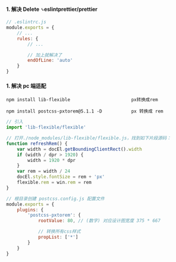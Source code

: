 #### 1. 解决 Delete `␍`eslintprettier/prettier

```javascript
// .eslintrc.js
module.exports = {
    // ...
    rules: {
        // ...

        // 加上就解决了
        endOfLine: 'auto'
    }
}
```

#### 1. 解决 pc 端适配

```
npm install lib-flexible                       px转换成rem

npm install postcss-pxtorem@5.1.1 -D           px 转换成 rem
```

```javascript
// 引入
import 'lib-flexible/flexible'
```

```javascript
// 打开./node_modules/lib-flexible/flexible.js，找到如下片段源码：
function refreshRem() {
    var width = docEl.getBoundingClientRect().width
    if (width / dpr > 1920) {
        width = 1920 * dpr
    }
    var rem = width / 24
    docEl.style.fontSize = rem + 'px'
    flexible.rem = win.rem = rem
}
```

```javascript
// 根目录创建 postcss.config.js 配置文件
module.exports = {
    plugins: {
        'postcss-pxtorem': {
            rootValue: 80, // (数字) 对应设计图宽度 375 * 667

            // 转换所有css样式
            propList: ['*']
        }
    }
}
```
